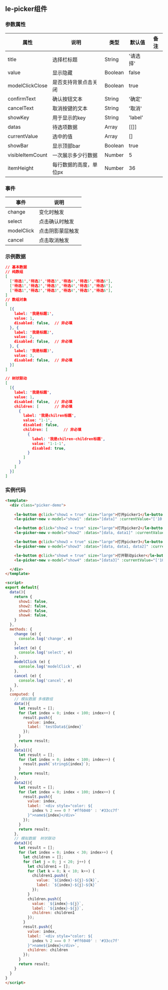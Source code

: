 ## le-picker组件

### 参数属性

| 属性             | 说明                  | 类型    | 默认值   | 备注 |
|------------------|---------------------|---------|----------|------|
| title            | 选择栏标题            | String  | '请选择' |      |
| value            | 显示隐藏              | Boolean | false    |      |
| modelClickClose  | 是否支持背景点击关闭  | Boolean | true     |      |
| confirmText      | 确认按钮文本          | String  | '确定'   |      |
| cancelText       | 取消按键的文本        | String  | '取消'   |      |
| showKey          | 用于显示的key         | String  | 'label'  |      |
| datas            | 待选项数据            | Array   | [[]]       |      |
| currentValue     | 选中的值              | Array   | []       |      |
| showBar          | 显示顶部bar           | Boolean | true     |      |
| visibleItemCount | 一次展示多少行数据    | Number  | 5        |      |
| itemHeight       | 每行数据的高度，单位px | Number  | 36       |      |

### 事件

| 事件       | 说明             |
|------------|----------------|
| change     | 变化时触发       |
| select     | 点击确认时触发   |
| modelClick | 点击阴影蒙层触发 |
| cancel     | 点击取消触发     |


### 示例数据
```json
// 基本数据
// 纯数组
[
  ['待选1','待选2','待选3','待选4','待选5','待选6'],
  ['待选1','待选2','待选3','待选4','待选5','待选6'],
  ['待选1','待选2','待选3','待选4','待选5','待选6'],
]
// 数组对象
[
  [{
    label: '我是标题1',
    value: 1,
    disabled: false,  // 非必填
  }, {
    label: '我是标题2',
    value: 2,
    disabled: false,  // 非必填
  }, {
    label: '我是标题3',
    value: 3,
    disabled: false,  // 非必填
  }]
]

// 树状联动
[
  [{
    label: '我是标题',
    value: 1,
    disabled: false,  // 非必填
    children: [       // 非必填
      {
        label: '我是chilren标题',
        value: '1-1',
        disabled: false,
        children: [       // 非必填
          {
            label: '我是chilren-children标题',
            value: '1-1-1',
            disabled: true,
          }
        ]
      }
    ]
  }]
]
```


### 实例代码

```html
<template>
  <div class="picker-demo">
    
    <le-button @click="show1 = true" size="large">打开picker1</le-button>
    <le-picker-new v-model="show1" :datas="[data]" :currentValue="['10']" :modelClickClose="false" @change="change" @select="select" @cancel="cancel" />

    <le-button @click="show2 = true" size="large">打开picker2</le-button>
    <le-picker-new v-model="show2" :datas="[data, data1]" :currentValue="['10', 'string20']" :modelClickClose="false" @change="change" @select="select" @modelClick="modelClick" @cancel="cancel" />

    <le-button @click="show3 = true" size="large">打开picker3</le-button>
    <le-picker-new v-model="show3" :datas="[data, data1, data2]" :currentValue="['10', 'string20', '11']" :modelClickClose="false" @change="change" @select="select" @cancel="cancel" />

    <le-button @click="show4 = true" size="large">打开联动picker</le-button>
    <le-picker-new v-model="show4" :datas="[data3]" :currentValue="['10', '10-2', '10-2-3']" :modelClickClose="false" @change="change" @select="select" @modelClick="modelClick" @cancel="cancel" />

  </div>
</template>

<script>
export default{
  data(){
    return {
      show1: false,
      show2: false,
      show3: false,
      show4: false,
    }
  },
  methods: {
    change (e) {
      console.log('change', e)
    },
    select (e) {
      console.log('select', e)  
    },
    modelClick (e) {
      console.log('modelClick', e)  
    },
    cancel (e) {
      console.log('cancel', e)  
    },
  },
  computed: {
    // 模拟数据 多维数组
    data(){
      let result = [];
      for (let index = 0; index < 100; index++) {
        result.push({
          value: index,
          label: `testData${index}`
        });
      }
      return result;
    },
    data1(){
      let result = [];
      for (let index = 0; index < 100; index++) {
        result.push(`string${index}`);
      }
      return result;
    },
    data2(){
      let result = [];
      for (let index = 0; index < 100; index++) {
        result.push({
          value: index,
          label: `<div style="color: ${
            index % 2 === 0 ? '#ff6040' : '#33cc7f'
          }">name${index}</div>`
        });
      }
      return result;
    },
    // 模拟数据  树状联动
    data3(){
      let result = [];
      for (let index = 0; index < 30; index++) {
        let children = [];
        for (let j = 0; j < 20; j++) {
          let children1 = [];
          for (let k = 0; k < 10; k++) {
            children1.push({
              value: `${index}-${j}-${k}`,
              label: `${index}-${j}-${k}`
            });
          }
          children.push({
            value: `${index}-${j}`,
            label: `${index}-${j}`,
            children: children1
          });
        }
        result.push({
          value: index,
          label: `<div style="color: ${
            index % 2 === 0 ? '#ff6040' : '#33cc7f'
          }">name${index}</div>`,
          children: children
        });
      }
      return result;
    }
  }
}
</script>
```